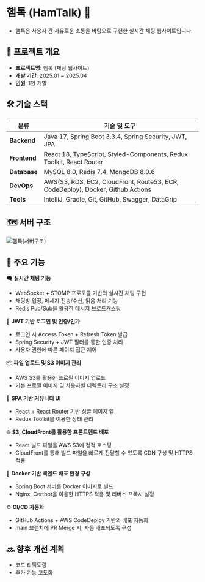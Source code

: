 # 햄톡 (HamTalk) 🐹
- 햄톡은 사용자 간 자유로운 소통을 바탕으로 구현한 실시간 채팅 웹사이트입니다.

## 📌 프로젝트 개요
- **프로젝트명**: 햄톡 (채팅 웹사이트)
- **개발 기간**: 2025.01 ~ 2025.04 
- **인원**: 1인 개발

## 🛠 기술 스택

| **분류**       | **기술 및 도구**                                                                 |
|----------------|----------------------------------------------------------------------------------|
| **Backend**    | 	Java 17, Spring Boot 3.3.4, Spring Security, JWT, JPA                           |
| **Frontend**   |  React 18, TypeScript, Styled-Components, Redux Toolkit, React Router            |
| **Database**   |  MySQL 8.0, Redis 7.4, MongoDB 8.0.6                                             |
| **DevOps**     |  AWS(S3, RDS, EC2, CloudFront, Route53, ECR, CodeDeploy), Docker, Github Actions |
| **Tools**      |  IntelliJ, Gradle, Git, GitHub, Swagger, DataGrip                                |

## 🗺️ 서버 구조
![햄톡(서버구조)](https://github.com/user-attachments/assets/32f0ab9d-7d7d-44a9-9fcf-432707998f33)

## 🚀 주요 기능
🗨️ **실시간 채팅 기능**
  - WebSocket + STOMP 프로토콜 기반의 실시간 채팅 구현
  - 채팅방 입장, 메세지 전송/수신, 읽음 처리 기능
  - Redis Pub/Sub을 활용한 메시지 브로드캐스팅
    
🔐 **JWT 기반 로그인 및 인증/인가**
  - 로그인 시 Access Token + Refresh Token 발급
  - Spring Security + JWT 필터를 통한 인증 처리
  - 사용자 권한에 따른 페이지 접근 제어
    
📦 **파일 업로드 및 S3 이미지 관리**
  - AWS S3를 활용한 프로필 이미지 업로드
  - 기본 프로필 이미지 및 사용자별 디렉토리 구조 설정
    
💬 **SPA 기반 커뮤니티 UI**
  - React + React Router 기반 싱글 페이지 앱
  - Redux Toolkit을 이용한 상태 관리
    
🌐 **S3, CloudFront를 활용한 프론트엔드 배포**
  - React 빌드 파일을 AWS S3에 정적 호스팅
  - CloudFront를 통해 빌드 파일을 빠르게 전달할 수 있도록 CDN 구성 및 HTTPS 적용
  
🐳 **Docker 기반 백엔드 배포 환경 구성**  
  - Spring Boot 서버를 Docker 이미지로 빌드
  - Nginx, Certbot을 이용한 HTTPS 적용 및 리버스 프록시 설정
    
⚙️ **CI/CD 자동화**
  - GitHub Actions + AWS CodeDeploy 기반의 배포 자동화
  - main 브랜치에 PR Merge 시, 자동 배포되도록 구성

## 🔜 향후 개선 계획
- 코드 리팩토링
- 추가 기능 고도화





